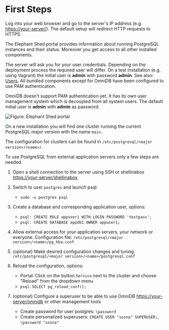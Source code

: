 # First Steps

Log into your web browser and go to the server's IP address (e.g.
<https://your-server/>). The default setup will redirect HTTP requests to
HTTPS.

The Elephant Shed portal provides information about
running PostgreSQL instances and their status. Moreover you get
access to all other installed components.

The server will ask you for your user credentials. Depending on the
deployment process the required user will differ. On a test
installation (e.g. using Vagrant) the initial user is **admin** with
password **admin**. See also: [Users](users.html). All bundled components except
for OmniDB have been configured to use PAM authentication.

OmniDB doesn't support PAM authentication yet. It has its own user
management system which is decoupled from all system users.
The default initial user is **admin** with **admin** as password.

![Figure: Elephant Shed portal](images/el-portal.png)

On a new installation you will find one cluster running the current PostgreSQL major version with the name `main`.

The configuration for clusters can be found in `/etc/postgresql/<major version>/<name>/`.

To use PostgreSQL from external application servers only a few steps are needed.

1. Open a shell connection to the server using SSH or shellinabox <https://your-server/shellinabox>.

2. Switch to user `postgres` and launch psql:
    * `sudo -u postgres psql`

3. Create a database and corresponding application user, options:
    * `psql: CREATE ROLE appuser1 WITH LOGIN PASSWORD 'testpass';`
    * `psql: CREATE DATABASE appdb1 OWNER appuser1;`

4. Allow external access for your application servers, your network or everyone. Configuration file: `/etc/postgresql/<major version>/<name>/pg_hba.conf`

5. (optional) Make desired configuration changes and tuning. `/etc/postgresql/<major version>/<name>/postgresql.conf`

6. Reload the configuration, options:
    * Portal: Click on the button `Service` next to the cluster and choose "Reload" from the dropdown menu
    * `psql`: `SELECT pg_reload_conf();`

7. (optional) Configure a superuser to be able to use OmniDB <https://your-server/omnidb> or other management tools
    * Create password for user postgres: `\password`
    * Create personalized superusers: `CREATE USER "sosna" SUPERUSER;`, `\password "sosna"`

